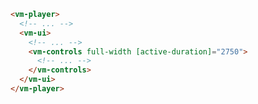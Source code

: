 ```html {5-7} title="example.html"
<vm-player>
  <!-- ... -->
  <vm-ui>
    <!-- ... -->
    <vm-controls full-width [active-duration]="2750">
      <!-- ... -->
    </vm-controls>
  </vm-ui>
</vm-player>
```
